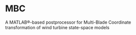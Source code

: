 # MBC
A MATLAB®-based postprocessor for Multi-Blade Coordinate transformation of wind turbine state-space models
